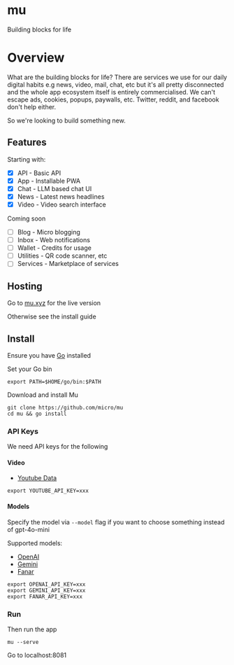 # mu

Building blocks for life

# Overview

What are the building blocks for life? There are services we use for our daily digital habits e.g news, video, mail, chat, etc but it's all pretty disconnected and the whole app ecosystem itself is entirely commercialised. We can't escape ads, cookies, popups, paywalls, etc. Twitter, reddit, and facebook don't help either. 

So we're looking to build something new. 

## Features

Starting with:

- [x] API - Basic API
- [x] App - Installable PWA
- [x] Chat - LLM based chat UI
- [x] News - Latest news headlines
- [x] Video - Video search interface

Coming soon

- [ ] Blog - Micro blogging 
- [ ] Inbox - Web notifications
- [ ] Wallet - Credits for usage
- [ ] Utilities - QR code scanner, etc
- [ ] Services - Marketplace of services

## Hosting

Go to [mu.xyz](https://mu.xyz) for the live version

Otherwise see the install guide

## Install

Ensure you have [Go](https://go.dev/doc/install) installed

Set your Go bin
```
export PATH=$HOME/go/bin:$PATH
```

Download and install Mu

```
git clone https://github.com/micro/mu
cd mu && go install
```

### API Keys

We need API keys for the following

#### Video

- [Youtube Data](https://developers.google.com/youtube/v3)

```
export YOUTUBE_API_KEY=xxx
```

#### Models

Specify the model via `--model` flag if you want to choose something instead of gpt-4o-mini

Supported models:

- [OpenAI](https://openai.com)
- [Gemini](https://aistudio.google.com/)
- [Fanar](https://fanar.qa/)

```
export OPENAI_API_KEY=xxx
export GEMINI_API_KEY=xxx
export FANAR_API_KEY=xxx
```

### Run

Then run the app

```
mu --serve
```

Go to localhost:8081
